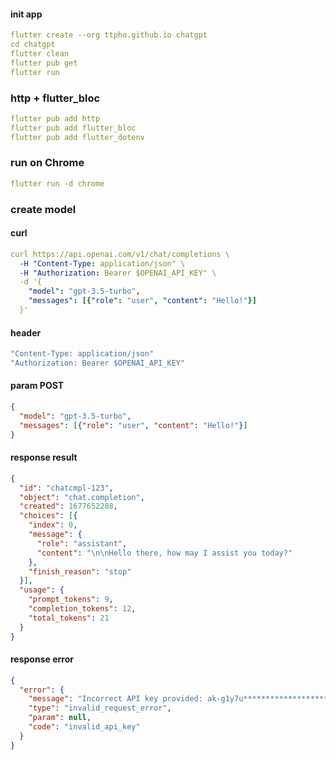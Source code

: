 #### init app 

```yaml 
flutter create --org ttpho.github.io chatgpt
cd chatgpt
flutter clean 
flutter pub get      
flutter run
```

### http + flutter_bloc

```yaml
flutter pub add http
flutter pub add flutter_bloc
flutter pub add flutter_dotenv
```

### run on Chrome 

```yaml 
flutter run -d chrome 
```

### create model 

#### curl 

```yaml 
curl https://api.openai.com/v1/chat/completions \
  -H "Content-Type: application/json" \
  -H "Authorization: Bearer $OPENAI_API_KEY" \
  -d '{
    "model": "gpt-3.5-turbo",
    "messages": [{"role": "user", "content": "Hello!"}]
  }'

```

#### header 

```yaml 
"Content-Type: application/json"
"Authorization: Bearer $OPENAI_API_KEY"
```

#### param POST 

```json
{
  "model": "gpt-3.5-turbo",
  "messages": [{"role": "user", "content": "Hello!"}]
}
```

#### response result 

```json
{
  "id": "chatcmpl-123",
  "object": "chat.completion",
  "created": 1677652288,
  "choices": [{
    "index": 0,
    "message": {
      "role": "assistant",
      "content": "\n\nHello there, how may I assist you today?"
    },
    "finish_reason": "stop"
  }],
  "usage": {
    "prompt_tokens": 9,
    "completion_tokens": 12,
    "total_tokens": 21
  }
}
```

#### response error 

```json
{
  "error": {
    "message": "Incorrect API key provided: ak-g1y7u***************************************rU86. You can find your API key at https://platform.openai.com/account/api-keys.",
    "type": "invalid_request_error",
    "param": null,
    "code": "invalid_api_key"
  }
}
```
